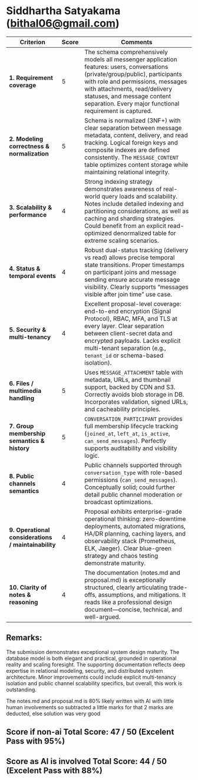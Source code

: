 # Siddhartha Satyakama (bithal06@gmail.com)

| **Criterion**                                       | **Score** | **Comments**                                                                                                                                                                                                                                                                                            |
| --------------------------------------------------- | --------- | ------------------------------------------------------------------------------------------------------------------------------------------------------------------------------------------------------------------------------------------------------------------------------------------------------- |
| **1. Requirement coverage**                         | 5         | The schema comprehensively models all messenger application features: users, conversations (private/group/public), participants with role and permissions, messages with attachments, read/delivery statuses, and message content separation. Every major functional requirement is captured.           |
| **2. Modeling correctness & normalization**         | 5         | Schema is normalized (3NF+) with clear separation between message metadata, content, delivery, and read tracking. Logical foreign keys and composite indexes are defined consistently. The `MESSAGE_CONTENT` table optimizes content storage while maintaining relational integrity.                    |
| **3. Scalability & performance**                    | 4       | Strong indexing strategy demonstrates awareness of real-world query loads and scalability. Notes include detailed indexing and partitioning considerations, as well as caching and sharding strategies. Could benefit from an explicit read-optimized denormalized table for extreme scaling scenarios. |
| **4. Status & temporal events**                     | 4         | Robust dual-status tracking (delivery vs read) allows precise temporal state transitions. Proper timestamps on participant joins and message sending ensure accurate message visibility. Clearly supports “messages visible after join time” use case.                                                  |
| **5. Security & multi-tenancy**                     | 4      | Excellent proposal-level coverage: end-to-end encryption (Signal Protocol), RBAC, MFA, and TLS at every layer. Clear separation between client-secret data and encrypted payloads. Lacks explicit multi-tenant separation (e.g., `tenant_id` or schema-based isolation).                                |
| **6. Files / multimedia handling**                  | 5         | Uses `MESSAGE_ATTACHMENT` table with metadata, URLs, and thumbnail support, backed by CDN and S3. Correctly avoids blob storage in DB. Incorporates validation, signed URLs, and cacheability principles.                                                                                               |
| **7. Group membership semantics & history**         | 5         | `CONVERSATION_PARTICIPANT` provides full membership lifecycle tracking (`joined_at`, `left_at`, `is_active`, `can_send_messages`). Perfectly supports auditability and visibility logic.                                                                                                                |
| **8. Public channels semantics**                    | 4      | Public channels supported through `conversation_type` with role-based permissions (`can_send_messages`). Conceptually solid; could further detail public channel moderation or broadcast optimizations.                                                                                                 |
| **9. Operational considerations / maintainability** | 4         | Proposal exhibits enterprise-grade operational thinking: zero-downtime deployments, automated migrations, HA/DR planning, caching layers, and observability stack (Prometheus, ELK, Jaeger). Clear blue-green strategy and chaos testing demonstrate maturity.                                          |
| **10. Clarity of notes & reasoning**                | 4         | The documentation (notes.md and proposal.md) is exceptionally structured, clearly articulating trade-offs, assumptions, and mitigations. It reads like a professional design document—concise, technical, and well-argued.                                                                              |

## Remarks:
  The submission demonstrates exceptional system design maturity. The database model is both elegant and practical, grounded in operational reality and scaling foresight. The supporting documentation reflects deep expertise in relational modeling, security, and distributed system architecture. Minor improvements could include explicit multi-tenancy isolation and public channel scalability specifics, but overall, this work is outstanding.

  The notes.md and proposal.md is 80% likely written with AI with little human involvements so subtracted a little marks for that 2 marks are deducted, else solution was very good

## Score if non-ai Total Score: 47 / 50 (Excelent Pass with 95%)
## Score as AI is involved Total Score: 44 / 50 (Excelent Pass with 88%)
